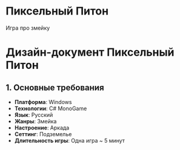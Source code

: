 # Пиксельный Питон

Игра про змейку

# Дизайн-документ Пиксельный Питон

## 1. Основные требования

- **Платформа**: Windows
- **Технологии**: C# MonoGame
- **Язык**: Русский
- **Жанры**: Змейка
- **Настроение**: Аркада
- **Сеттинг**: Подземелье
- **Длительность игры**: Одна игра ~ 5 минут
